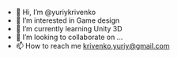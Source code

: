 - 👋 Hi, I’m @yuriykrivenko
- 👀 I’m interested in Game design
- 🌱 I’m currently learning Unity 3D
- 💞️ I’m looking to collaborate on ...
- 📫 How to reach me krivenko.yuriy@gmail.com
